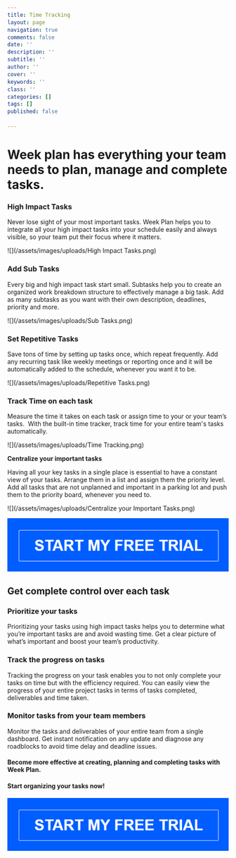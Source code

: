 ```yaml
---
title: Time Tracking
layout: page
navigation: true
comments: false
date: ''
description: ''
subtitle: ''
author: ''
cover: ''
keywords: ''
class: ''
categories: []
tags: []
published: false

---
```

# Week plan has everything your team needs to plan, manage and complete tasks.

### **High Impact Tasks**

Never lose sight of your most important tasks. Week Plan helps you to integrate all your high impact tasks into your schedule easily and always visible, so your team put their focus where it matters.

![](/assets/images/uploads/High Impact Tasks.png)

### **Add Sub Tasks**

Every big and high impact task start small. Subtasks help you to create an organized work breakdown structure to effectively manage a big task. Add as many subtasks as you want with their own description, deadlines, priority and more.

![](/assets/images/uploads/Sub Tasks.png)

### **Set Repetitive Tasks**

Save tons of time by setting up tasks once, which repeat frequently. Add any recurring task like weekly meetings or reporting once and it will be automatically added to the schedule, whenever you want it to be.

![](/assets/images/uploads/Repetitive Tasks.png)

### **Track Time on each task**

Measure the time it takes on each task or assign time to your or your team’s tasks.  With the built-in time tracker, track time for your entire team's tasks automatically.

![](/assets/images/uploads/Time Tracking.png)

**Centralize your important tasks**

Having all your key tasks in a single place is essential to have a constant view of your tasks. Arrange them in a list and assign them the priority level. Add all tasks that are not unplanned and important in a parking lot and push them to the priority board, whenever you need to.

![](/assets/images/uploads/Centralize your Important Tasks.png)

![](/assets/images/uploads/CTA.png)

## **Get complete control over each task**

### **Prioritize your tasks**

Prioritizing your tasks using high impact tasks helps you to determine what you’re important tasks are and avoid wasting time. Get a clear picture of what’s important and boost your team’s productivity.

### **Track the progress on tasks**

Tracking the progress on your task enables you to not only complete your tasks on time but with the efficiency required. You can easily view the progress of your entire project tasks in terms of tasks completed, deliverables and time taken.

### **Monitor tasks from your team members**

Monitor the tasks and deliverables of your entire team from a single dashboard. Get instant notification on any update and diagnose any roadblocks to avoid time delay and deadline issues.

#### Become more effective at creating, planning and completing tasks with Week Plan.

#### Start organizing your tasks now!

![](/assets/images/uploads/CTA-1.png)